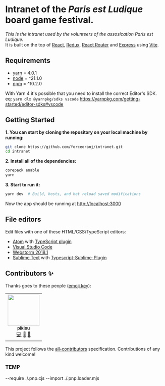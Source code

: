 # <b>Intranet of the <i>Paris est Ludique</i> board game festival.</b>

<i>This is the intranet used by the volunteers of the assosication Paris est Ludique.</i><br>
It is built on the top of [React](https://facebook.github.io/react), [Redux](https://github.com/reactjs/redux), [React Router](https://reacttraining.com/react-router) and [Express](https://expressjs.com) using [Vite](https://vitejs.dev/).

## Requirements

-   [yarn]() = 4.0.1
-   [node](https://nodejs.org/en) = ^21.1.0
-   [npm](https://www.npmjs.com) = ^10.2.0

With Yarn 4 it's possible that you need to install the correct Editor's SDK.
eq: `yarn dlx @yarnpkg/sdks vscode` <https://yarnpkg.com/getting-started/editor-sdks#vscode>

## Getting Started

**1. You can start by cloning the repository on your local machine by running:**

```sh
git clone https://github.com/forceoranj/intranet.git
cd intranet
```

**2. Install all of the dependencies:**

```sh
corepack enable
yarn
```

**3. Start to run it:**

```sh
yarn dev  # Build, hosts, and hot reload saved modifications
```

Now the app should be running at [http://localhost:3000](http://localhost:3000)

## File editors

Edit files with one of these HTML/CSS/TypeScript editors:

-   [Atom](https://atom.io/) with [TypeScript plugin](https://atom.io/packages/ide-typescript)
-   [Visual Studio Code](https://code.visualstudio.com/)
-   [Webstorm 2018.1](https://www.jetbrains.com/webstorm/download/)
-   [Sublime Text](http://www.sublimetext.com/3) with [Typescript-Sublime-Plugin](https://github.com/Microsoft/Typescript-Sublime-plugin#installation)

## Contributors ✨

Thanks goes to these people ([emoji key](https://allcontributors.org/docs/en/emoji-key)):

<!-- ALL-CONTRIBUTORS-LIST:START - Do not remove or modify this section -->
<!-- prettier-ignore-start -->
<!-- markdownlint-disable -->
<table>
  <tr>
    <td align="center"><a href="https://www.parisestludique.fr"><img src="https://avatars1.githubusercontent.com/u/79382808?v=4" width="100px;" alt=""/><br /><sub><b>pikiou</b></sub></a><br /><a href="https://github.com/forceoranj/intranet/commits?author=pikiou" title="Code">💻</a> <a href="https://github.com/forceoranj/intranet/commits?author=pikiou" title="Documentation">📖</a> <a href="#maintenance-forceoranj" title="Maintenance">🚧</a></td>
  </tr>
</table>

<!-- markdownlint-enable -->
<!-- prettier-ignore-end -->

<!-- ALL-CONTRIBUTORS-LIST:END -->

This project follows the [all-contributors](https://github.com/all-contributors/all-contributors) specification. Contributions of any kind welcome!












### TEMP
--require ./.pnp.cjs --import ./.pnp.loader.mjs